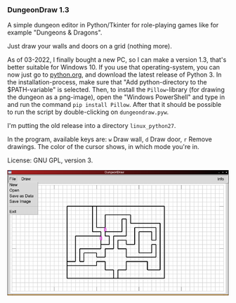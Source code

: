 ### DungeonDraw 1.3

A simple dungeon editor in Python/Tkinter for role-playing games like for example "Dungeons & Dragons".

Just draw your walls and doors on a grid (nothing more).

As of 03-2022, I finally bought a new PC, so I can make a version 1.3, that's better suitable for Windows 10. If you use that operating-system, you can now just go to [python.org](https://www.python.org/downloads/), and download the latest release of Python 3. In the installation-process, make sure that "Add python-directory to the $PATH-variable" is selected.
Then, to install the `Pillow`-library (for drawing the dungeon as a png-image), open the "Windows PowerShell" and type in and run the command `pip install Pillow`.
After that it should be possible to run the script by double-clicking on `dungeondraw.pyw`.

I'm putting the old release into a directory `linux_python27`.

In the program, available keys are: `w` Draw wall, `d` Draw door, `r` Remove drawings. The color of the cursor shows, in which mode you're in.

License: GNU GPL, version 3.

![DungeonDraw](https://github.com/hlubenow/DungeonDraw/blob/main/dungeondraw.png)
